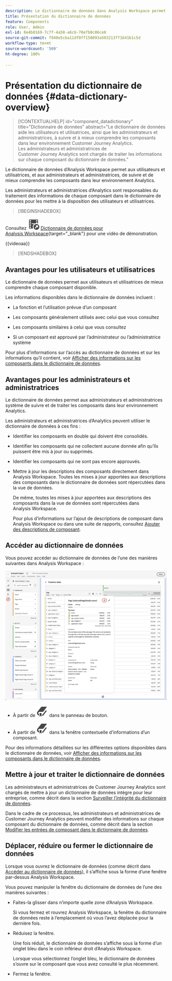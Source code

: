 ```yaml
---
description: Le dictionnaire de données dans Analysis Workspace permet aux utilisateurs et utilisatrices de cataloguer et de suivre les différents composants dans Analysis Workspace, y compris leur utilisation prévue, ceux qui sont approuvés, ceux qui sont des doublons, etc.
title: Présentation du dictionnaire de données
feature: Components
role: User, Admin
exl-id: 8e4b8169-7c7f-4a58-a6c6-70efb0c86ce8
source-git-commit: f940e5cba11df0ff158093a503213ff1641b1c5d
workflow-type: tm+mt
source-wordcount: '569'
ht-degree: 100%

---
```


# Présentation du dictionnaire de données {#data-dictionary-overview}

<!-- markdownlint-disable MD034 -->

>[!CONTEXTUALHELP]
>id="component_datadictionary"
>title="Dictionnaire de données"
>abstract="Le dictionnaire de données aide les utilisateurs et utilisatrices, ainsi que les administrateurs et administratrices, à suivre et à mieux comprendre les composants dans leur environnement Customer Journey Analytics. <br/>Les administrateurs et administratrices de Customer Journey Analytics sont chargés de traiter les informations sur chaque composant du dictionnaire de données."

<!-- markdownlint-enable MD034 -->


Le dictionnaire de données d’Analysis Workspace permet aux utilisateurs et utilisatrices, et aux administrateurs et administratrices, de suivre et de mieux comprendre les composants dans leur environnement Analytics.

Les administrateurs et administratrices d’Analytics sont responsables du traitement des informations de chaque composant dans le dictionnaire de données pour les mettre à la disposition des utilisateurs et utilisatrices.


>[!BEGINSHADEBOX]

Consultez ![VideoCheckedOut](/help/assets/icons/VideoCheckedOut.svg) [Dictionnaire de données pour Analysis Workspace](https://video.tv.adobe.com/v/3418028/?quality=12&learn=on){target="_blank"} pour une vidéo de démonstration.

{{videoaa}}

>[!ENDSHADEBOX]



## Avantages pour les utilisateurs et utilisatrices

Le dictionnaire de données permet aux utilisateurs et utilisatrices de mieux comprendre chaque composant disponible.

Les informations disponibles dans le dictionnaire de données incluent :

* La fonction et l’utilisation prévue d’un composant

* Les composants généralement utilisés avec celui que vous consultez

* Les composants similaires à celui que vous consultez

* Si un composant est approuvé par l’administrateur ou l’administratrice système

Pour plus d’informations sur l’accès au dictionnaire de données et sur les informations qu’il contient, voir [Afficher des informations sur les composants dans le dictionnaire de données](/help/components/data-dictionary/view-data-dictionary.md).

## Avantages pour les administrateurs et administratrices

Le dictionnaire de données permet aux administrateurs et administratrices système de suivre et de traiter les composants dans leur environnement Analytics.

Les administrateurs et administratrices d’Analytics peuvent utiliser le dictionnaire de données à ces fins :

* Identifier les composants en double qui doivent être consolidés.

* Identifier les composants qui ne collectent aucune donnée afin qu’ils puissent être mis à jour ou supprimés.

* Identifier les composants qui ne sont pas encore approuvés.

* Mettre à jour les descriptions des composants directement dans Analysis Workspace. Toutes les mises à jour apportées aux descriptions des composants dans le dictionnaire de données sont répercutées dans la vue de données.

  De même, toutes les mises à jour apportées aux descriptions des composants dans la vue de données sont répercutées dans Analysis Workspace.

  Pour plus d’informations sur l’ajout de descriptions de composant dans Analysis Workspace ou dans une suite de rapports, consultez [Ajouter des descriptions de composant](/help/components/add-component-descriptions.md).

## Accéder au dictionnaire de données

Vous pouvez accéder au dictionnaire de données de l’une des manières suivantes dans Analysis Workspace :

![Icône du dictionnaire de données dans le panneau de gauche](assets/data-dictionary-access.png)

* À partir de ![Signet](/help/assets/icons/Bookmark.svg) dans le panneau de bouton.



* À partir de ![Signet](/help/assets/icons/Bookmark.svg) dans la fenêtre contextuelle d’informations d’un composant.


Pour des informations détaillées sur les différentes options disponibles dans le dictionnaire de données, voir [Afficher des informations sur les composants dans le dictionnaire de données](/help/components/data-dictionary/view-data-dictionary.md).

## Mettre à jour et traiter le dictionnaire de données

Les administrateurs et administratrices de Customer Journey Analytics sont chargés de mettre à jour un dictionnaire de données intègre pour leur entreprise, comme décrit dans la section [Surveiller l’intégrité du dictionnaire de données](/help/components/data-dictionary/monitor-data-dictionary-health.md).

Dans le cadre de ce processus, les administrateurs et administratrices de Customer Journey Analytics peuvent modifier des informations sur chaque composant du dictionnaire de données, comme décrit dans la section [Modifier les entrées de composant dans le dictionnaire de données](/help/components/data-dictionary/edit-entries-data-dictionary.md).

## Déplacer, réduire ou fermer le dictionnaire de données

Lorsque vous ouvrez le dictionnaire de données (comme décrit dans [Accéder au dictionnaire de données](#access-the-data-dictionary)), il s’affiche sous la forme d’une fenêtre par-dessus Analysis Workspace.

Vous pouvez manipuler la fenêtre du dictionnaire de données de l’une des manières suivantes :

* Faites-la glisser dans n’importe quelle zone d’Analysis Workspace.

  Si vous fermez et rouvrez Analysis Workspace, la fenêtre du dictionnaire de données reste à l’emplacement où vous l’avez déplacée pour la dernière fois. <!--True?-->

* Réduisez la fenêtre.

  Une fois réduit, le dictionnaire de données s’affiche sous la forme d’un onglet bleu dans le coin inférieur droit d’Analysis Workspace.

  Lorsque vous sélectionnez l’onglet bleu, le dictionnaire de données s’ouvre sur le composant que vous avez consulté le plus récemment.

* Fermez la fenêtre.
